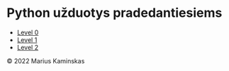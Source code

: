 # Python užduotys pradedantiesiems

* [Level 0](level_0.ipynb)
* [Level 1](level_1.ipynb)
* [Level 2](level_2.ipynb)

&copy; 2022 Marius Kaminskas
